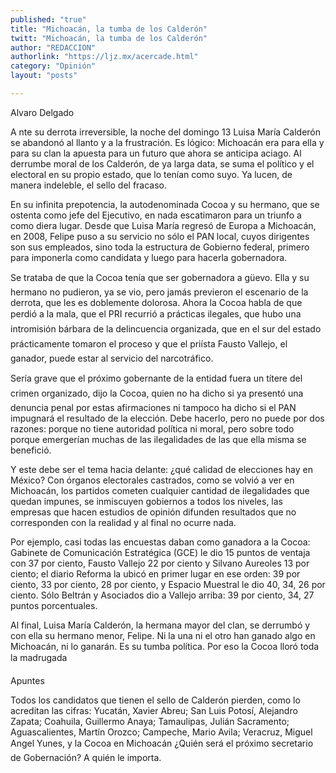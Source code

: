```yaml
---
published: "true"
title: "Michoacán, la tumba de los Calderón"
twitt: "Michoacán, la tumba de los Calderón"
author: "REDACCION"
authorlink: "https://ljz.mx/acercade.html"
category: "Opinión"
layout: "posts"

---
```



  Alvaro Delgado



  A nte su derrota irreversible, la noche del domingo 13 Luisa María Calderón se abandonó al llanto y a la frustración. Es lógico: Michoacán era para ella y para su clan la apuesta para un futuro que ahora se anticipa aciago. Al derrumbe moral de los Calderón, de ya larga data, se suma el político y el electoral en su propio estado, que lo tenían como suyo. Ya lucen, de manera indeleble, el sello del fracaso.



  En su infinita prepotencia, la autodenominada Cocoa y su hermano, que se ostenta como jefe del Ejecutivo, en nada escatimaron para un triunfo a como diera lugar. Desde que Luisa María regresó de Europa a Michoacán, en 2008, Felipe puso a su servicio no sólo el PAN local, cuyos dirigentes son sus empleados, sino toda la estructura de Gobierno federal, primero para imponerla como candidata y luego para hacerla gobernadora.



  Se trataba de que la Cocoa tenía que ser gobernadora a güevo. Ella y su hermano no pudieron, ya se vio, pero jamás previeron el escenario de la derrota, que les es doblemente dolorosa. Ahora la Cocoa habla de que perdió a la mala, que el PRI recurrió a prácticas ilegales, que hubo una intromisión bárbara de la delincuencia organizada, que en el sur del estado prácticamente tomaron el proceso y que el priísta Fausto Vallejo, el ganador, puede estar al servicio del narcotráfico.



  Sería grave que el próximo gobernante de la entidad fuera un títere del crimen organizado, dijo la Cocoa, quien no ha dicho si ya presentó una denuncia penal por estas afirmaciones ni tampoco ha dicho si el PAN impugnará el resultado de la elección. Debe hacerlo, pero no puede por dos razones: porque no tiene autoridad política ni moral, pero sobre todo porque emergerían muchas de las ilegalidades de las que ella misma se benefició.



  Y este debe ser el tema hacia delante: ¿qué calidad de elecciones hay en México? Con órganos electorales castrados, como se volvió a ver en Michoacán, los partidos cometen cualquier cantidad de ilegalidades que quedan impunes, se inmiscuyen gobiernos a todos los niveles, las empresas que hacen estudios de opinión difunden resultados que no corresponden con la realidad y al final no ocurre nada.



  Por ejemplo, casi todas las encuestas daban como ganadora a la Cocoa: Gabinete de Comunicación Estratégica (GCE) le dio 15 puntos de ventaja con 37 por ciento, Fausto Vallejo 22 por ciento y Silvano Aureoles 13 por ciento; el diario Reforma la ubicó en primer lugar en ese orden: 39 por ciento, 33 por ciento, 28 por ciento, y Espacio Muestral le dio 40, 34, 26 por ciento. Sólo Beltrán y Asociados dio a Vallejo arriba: 39 por ciento, 34, 27 puntos porcentuales.



  Al final, Luisa María Calderón, la hermana mayor del clan, se derrumbó y con ella su hermano menor, Felipe. Ni la una ni el otro han ganado algo en Michoacán, ni lo ganarán. Es su tumba política. Por eso la Cocoa lloró toda la madrugada



  Apuntes



  Todos los candidatos que tienen el sello de Calderón pierden, como lo acreditan las cifras: Yucatán, Xavier Abreu; San Luis Potosí, Alejandro Zapata; Coahuila, Guillermo Anaya; Tamaulipas, Julián Sacramento; Aguascalientes, Martín Orozco; Campeche, Mario Avila; Veracruz, Miguel Angel Yunes, y la Cocoa en Michoacán ¿Quién será el próximo secretario de Gobernación? A quién le importa.

